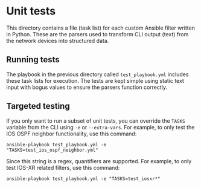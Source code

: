 # Unit tests
This directory contains a file (task list) for each custom Ansible filter
written in Python. These are the parsers used to transform CLI output (text)
from the network devices into structured data.

## Running tests
The playbook in the previous directory called `test_playbook.yml` includes
these task lists for execution. The tests are kept simple using static text
input with bogus values to ensure the parsers function correctly.

## Targeted testing
If you only want to run a subset of unit tests, you can override the `TASKS`
variable from the CLI using `-e` or `--extra-vars`. For example, to only test
the IOS OSPF neighbor functionality, use this command:

`ansible-playbook test_playbook.yml -e "TASKS=test_ios_ospf_neighbor.yml"`

Since this string is a regex, quantifiers are supported. For example, to only
test IOS-XR related filters, use this command:

`ansible-playbook test_playbook.yml -e "TASKS=test_iosxr*"`
